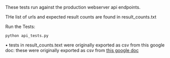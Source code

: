 These tests run against the production webserver api endpoints.

THe list of urls and expected result counts are found in result_counts.txt


Run the Tests:

    python api_tests.py


• tests in result_counts.text were originally exported as csv from this google doc: these were originally exported as csv from [this google doc](https://docs.google.com/spreadsheets/d/1zy3FX0vCGqAnm6vidZI9HJyEzatW3q57HQn0ef9Fsso/edit?usp=sharing)
